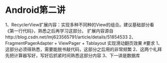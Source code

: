 # Android第二讲
1、RecyclerView扩展内容：实现多种不同种的View的组合。建议基础部分看《第一行代码》，熟悉之后再学习这部分。
扩展内容源自http://blog.csdn.net/lmj623565791/article/details/51854533
2、FragmentPagerAdapter + ViewPager + Tablayout 实现滑动翻页效果
#要求
1、这部分必须得熟悉，需要能脱书敲代码，这部分之后用的非常频繁
2、这两个礼拜先把计算器写好，写好后抓紧时间熟悉这部分内容
3、下一讲是数据库
